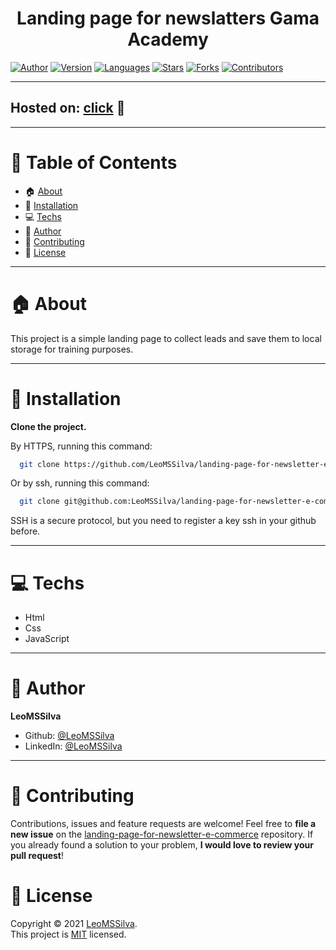 <h1 align="center">Landing page for newslatters  Gama Academy
	<br/>
</h1>

[![Author](https://img.shields.io/badge/author-LeoMSSilva-blue?style=flat-square)](https://github.com/LeoMSSilva)
[![Version](https://img.shields.io/badge/version-1.0.0-blue.svg?cacheSeconds=2592000)](https://github.com/LeoMSSilva)
[![Languages](https://img.shields.io/github/languages/count/LeoMSSilva/landing-page-for-newsletter-e-commerce?color=blue&style=flat-square)](#)
[![Stars](https://img.shields.io/github/stars/LeoMSSilva/landing-page-for-newsletter-e-commerce?color=blue&style=flat-square)](https://github.com/LeoMSSilva/landing-page-for-newsletter-e-commerce/stargazers)
[![Forks](https://img.shields.io/github/forks/LeoMSSilva/landing-page-for-newsletter-e-commerce?color=blue&style=flat-square)](https://github.com/LeoMSSilva/landing-page-for-newsletter-e-commerce/network/members)
[![Contributors](https://img.shields.io/github/contributors/LeoMSSilva/landing-page-for-newsletter-e-commerce?color=blue&style=flat-square)](https://github.com/LeoMSSilva/landing-page-for-newsletter-e-commerce/graphs/contributors)

---

## Hosted on: [click](https://leomssilva-e-commerce.netlify.app) :eyes:

---

# :pushpin: Table of Contents

- :house: [About](#house-about)
- :dart: [Installation](#dart-installation)
- :computer: [Techs](#computer-techs)
- :bust_in_silhouette: [Author](#bust_in_silhouette-author)
- :handshake: [Contributing](#handshake-contributing)
- :scroll: [License](#scroll-license)

---

# :house: About

This project is a simple landing page to collect leads and save them to local storage for training purposes.

---

# :dart: Installation

**Clone the project.**

By HTTPS, running this command:

```bash
  git clone https://github.com/LeoMSSilva/landing-page-for-newsletter-e-commerce.git
```

Or by ssh, running this command:

```bash
  git clone git@github.com:LeoMSSilva/landing-page-for-newsletter-e-commerce.git
```

SSH is a secure protocol, but you need to register a key ssh in your github before.

---

# :computer: Techs

- Html
- Css
- JavaScript

---

# :bust_in_silhouette: Author

**LeoMSSilva**

- Github: [@LeoMSSilva](https://github.com/LeoMSSilva)
- LinkedIn: [@LeoMSSilva](https://linkedin.com/in/LeoMSSilva)

---

# :handshake: Contributing

Contributions, issues and feature requests are welcome! Feel free to **file a new issue** on the [landing-page-for-newsletter-e-commerce](https://github.com/LeoMSSilva/landing-page-for-newsletter-e-commerce/issues) repository. If you already found a solution to your problem, **I would love to review your pull request**!

# :scroll: License

Copyright :copyright: 2021 [LeoMSSilva](https://github.com/LeoMSSilva).
<br/>
This project is [MIT](https://github.com/LeoMSSilva/landing-page-for-newsletter-e-commerce/blob/main/LICENSE) licensed.
